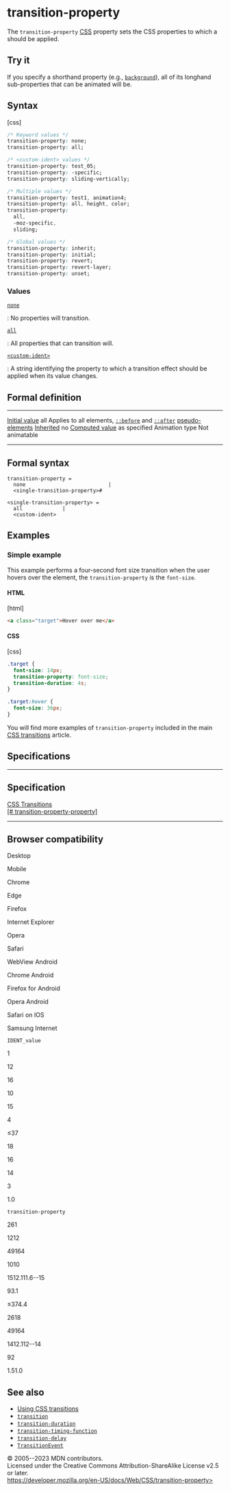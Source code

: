 transition-property
===================

The `transition-property`
[CSS](https://developer.mozilla.org/en-US/docs/Web/CSS) property sets
the CSS properties to which a [](using_css_transitions.md) should be applied.

Try it
------

If you specify a shorthand property (e.g., [`background`](background.md)),
all of its longhand sub-properties that can be animated will be.

Syntax
------

[css]

```css
/* Keyword values */
transition-property: none;
transition-property: all;

/* <custom-ident> values */
transition-property: test_05;
transition-property: -specific;
transition-property: sliding-vertically;

/* Multiple values */
transition-property: test1, animation4;
transition-property: all, height, color;
transition-property:
  all,
  -moz-specific,
  sliding;

/* Global values */
transition-property: inherit;
transition-property: initial;
transition-property: revert;
transition-property: revert-layer;
transition-property: unset;
```

### Values

[`none`](#none)

:   No properties will transition.

[`all`](#all)

:   All properties that can transition will.

[`<custom-ident>`](custom-ident.md)

:   A string identifying the property to which a transition effect
    should be applied when its value changes.

Formal definition
-----------------

  ---------------------------------- --------------------------------------------------------------------------------------------------
  [Initial value](initial_value.md)     all
  Applies to                         all elements, [`::before`](::before) and [`::after`](::after) [pseudo-elements](pseudo-elements.md)
  [Inherited](inheritance.md)           no
  [Computed value](computed_value.md)   as specified
  Animation type                     Not animatable
  ---------------------------------- --------------------------------------------------------------------------------------------------

Formal syntax
-------------

```
transition-property = 
  none                           |
  <single-transition-property>#  

<single-transition-property> = 
  all             |
  <custom-ident>  
```

Examples
--------

### Simple example

This example performs a four-second font size transition when the user
hovers over the element, the `transition-property` is the `font-size`.

#### HTML

[html]

```html
<a class="target">Hover over me</a>
```

#### CSS

[css]

```css
.target {
  font-size: 14px;
  transition-property: font-size;
  transition-duration: 4s;
}

.target:hover {
  font-size: 36px;
}
```

You will find more examples of `transition-property` included in the
main [CSS transitions](using_css_transitions.md) article.

Specifications
--------------

  ----------------------------------------------------------------------------------------------------------------

Specification
  ----------------------------------------------------------------------------------------------------------------

  [CSS Transitions\
  [\#
  transition-property-property]](https://drafts.csswg.org/css-transitions/#transition-property-property)

  ----------------------------------------------------------------------------------------------------------------

Browser compatibility
---------------------

Desktop

Mobile

Chrome

Edge

Firefox

Internet Explorer

Opera

Safari

WebView Android

Chrome Android

Firefox for Android

Opera Android

Safari on IOS

Samsung Internet

`IDENT_value`

1

12

16

10

15

4

≤37

18

16

14

3

1.0

`transition-property`

261

1212

49164

1010

1512.111.6--15

93.1

≤374.4

2618

49164

1412.112--14

92

1.51.0

See also
--------

- [Using CSS transitions](using_css_transitions.md)
- [`transition`](transition.md)
- [`transition-duration`](transition-duration.md)
- [`transition-timing-function`](transition-timing-function.md)
- [`transition-delay`](transition-delay.md)
- [`TransitionEvent`](https://developer.mozilla.org/en-US/docs/Web/API/TransitionEvent)

© 2005--2023 MDN contributors.\
Licensed under the Creative Commons Attribution-ShareAlike License v2.5
or later.\
https://developer.mozilla.org/en-US/docs/Web/CSS/transition-property>

